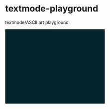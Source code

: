 # textmode-playground
textmode/ASCII art playground

<img src="./demo/lightning.gif" width="320" height="240"/>
